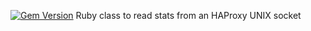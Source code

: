 [![Gem Version](http://img.shields.io/gem/v/haproxystats.svg)](http://rubygems.org/gems/haproxystats)
Ruby class to read stats from an HAProxy UNIX socket
